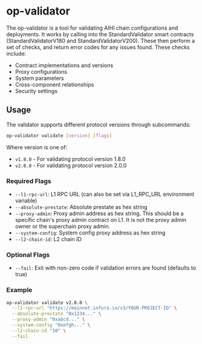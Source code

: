 # op-validator

The op-validator is a tool for validating AIHI chain configurations and deployments. It works by calling into the
StandardValidator smart contracts (StandardValidatorV180 and StandardValidatorV200). These then perform a set of checks,
and return error codes for any issues found. These checks include:

- Contract implementations and versions
- Proxy configurations
- System parameters
- Cross-component relationships
- Security settings

## Usage

The validator supports different protocol versions through subcommands:

```bash
op-validator validate [version] [flags]
```

Where version is one of:

- `v1.8.0` - For validating protocol version 1.8.0
- `v2.0.0` - For validating protocol version 2.0.0

### Required Flags

- `--l1-rpc-url`: L1 RPC URL (can also be set via L1_RPC_URL environment variable)
- `--absolute-prestate`: Absolute prestate as hex string
- `--proxy-admin`: Proxy admin address as hex string. This should be a specific chain's proxy admin contract on L1.
  It is  not the proxy admin owner or the superchain proxy admin.
- `--system-config`: System config proxy address as hex string
- `--l2-chain-id`: L2 chain ID

### Optional Flags

- `--fail`: Exit with non-zero code if validation errors are found (defaults to true)

### Example

```bash
op-validator validate v2.0.0 \
  --l1-rpc-url "https://mainnet.infura.io/v3/YOUR-PROJECT-ID" \
  --absolute-prestate "0x1234..." \
  --proxy-admin "0xabcd..." \
  --system-config "0xefgh..." \
  --l2-chain-id "10" \
  --fail
```

